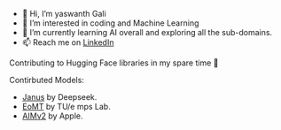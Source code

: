 - 👋 Hi, I’m yaswanth Gali
- 👀 I’m interested in coding and Machine Learning
- 🌱 I’m currently learning AI overall and exploring all the sub-domains.
- 📫 Reach me on [ LinkedIn ](https://www.linkedin.com/in/yaswanth-gali/)

Contributing to Hugging Face libraries in my spare time 🤗

Contirbuted Models:
* [Janus](https://huggingface.co/docs/transformers/main/en/model_doc/janus) by Deepseek.
* [EoMT](https://huggingface.co/docs/transformers/main/model_doc/eomt) by TU/e mps Lab.
* [AIMv2](https://huggingface.co/docs/transformers/main/model_doc/aimv2) by Apple.
<!-- [![Anurag's GitHub stats](https://github-readme-stats.vercel.app/api?username=yaswanth19&show&icons=true&theme=dark)](https://github.com/anuraghazra/github-readme-stats) -->
